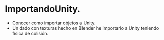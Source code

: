 # ImportandoUnity.

- Conocer como importar objetos a Unity.
- Un dado con texturas hecho en Blender he importarlo a Unity teniendo física de colisión.
